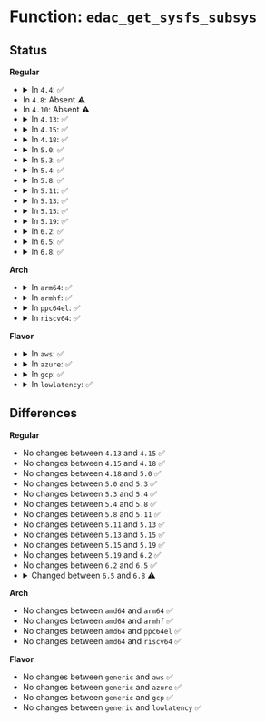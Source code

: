 # Function: <code>edac_get_sysfs_subsys</code>

## Status
<b>Regular</b>
<ul>
<li>
<details>
<summary>In <code>4.4</code>: ✅</summary>

```c
struct bus_type *edac_get_sysfs_subsys();
```

**Collision:** Unique Global

**Inline:** No

**Transformation:** False

**Instances:**

```
In drivers/edac/edac_stub.c (ffffffff816ae690)
Location: drivers/edac/edac_stub.c:83
Inline: False
```
**Symbols:**

```
ffffffff816ae690-ffffffff816ae6d5: edac_get_sysfs_subsys (STB_GLOBAL)
```
</details>
</li>
<li>
In <code>4.8</code>: Absent ⚠️
</li>
<li>
In <code>4.10</code>: Absent ⚠️
</li>
<li>
<details>
<summary>In <code>4.13</code>: ✅</summary>

```c
struct bus_type *edac_get_sysfs_subsys();
```

**Collision:** Unique Global

**Inline:** No

**Transformation:** False

**Instances:**

```
In drivers/edac/edac_module.c (ffffffff8175edc0)
Location: drivers/edac/edac_module.c:92
Inline: False
Direct callers:
  - drivers/edac/edac_mc_sysfs.c:edac_mc_sysfs_init
  - drivers/edac/edac_device_sysfs.c:edac_device_register_sysfs_main_kobj
  - drivers/edac/edac_pci_sysfs.c:edac_pci_create_sysfs
```
**Symbols:**

```
ffffffff8175edc0-ffffffff8175edd2: edac_get_sysfs_subsys (STB_GLOBAL)
```
</details>
</li>
<li>
<details>
<summary>In <code>4.15</code>: ✅</summary>

```c
struct bus_type *edac_get_sysfs_subsys();
```

**Collision:** Unique Global

**Inline:** No

**Transformation:** False

**Instances:**

```
In drivers/edac/edac_module.c (ffffffff817d0e20)
Location: drivers/edac/edac_module.c:93
Inline: False
Direct callers:
  - drivers/edac/edac_mc_sysfs.c:edac_mc_sysfs_init
  - drivers/edac/edac_device_sysfs.c:edac_device_register_sysfs_main_kobj
  - drivers/edac/edac_pci_sysfs.c:edac_pci_create_sysfs
```
**Symbols:**

```
ffffffff817d0e20-ffffffff817d0e32: edac_get_sysfs_subsys (STB_GLOBAL)
```
</details>
</li>
<li>
<details>
<summary>In <code>4.18</code>: ✅</summary>

```c
struct bus_type *edac_get_sysfs_subsys();
```

**Collision:** Unique Global

**Inline:** No

**Transformation:** False

**Instances:**

```
In drivers/edac/edac_module.c (ffffffff81819bc0)
Location: drivers/edac/edac_module.c:93
Inline: False
Direct callers:
  - drivers/edac/edac_mc_sysfs.c:edac_mc_sysfs_init
  - drivers/edac/edac_device_sysfs.c:edac_device_register_sysfs_main_kobj
  - drivers/edac/edac_pci_sysfs.c:edac_pci_create_sysfs
```
**Symbols:**

```
ffffffff81819bc0-ffffffff81819bd2: edac_get_sysfs_subsys (STB_GLOBAL)
```
</details>
</li>
<li>
<details>
<summary>In <code>5.0</code>: ✅</summary>

```c
struct bus_type *edac_get_sysfs_subsys();
```

**Collision:** Unique Global

**Inline:** No

**Transformation:** False

**Instances:**

```
In drivers/edac/edac_module.c (ffffffff818453c0)
Location: drivers/edac/edac_module.c:93
Inline: False
Direct callers:
  - drivers/edac/edac_mc.c:edac_mc_add_mc_with_groups
  - drivers/edac/edac_mc_sysfs.c:edac_mc_sysfs_init
  - drivers/edac/edac_device_sysfs.c:edac_device_register_sysfs_main_kobj
  - drivers/edac/edac_pci_sysfs.c:edac_pci_create_sysfs
```
**Symbols:**

```
ffffffff818453c0-ffffffff818453d2: edac_get_sysfs_subsys (STB_GLOBAL)
```
</details>
</li>
<li>
<details>
<summary>In <code>5.3</code>: ✅</summary>

```c
struct bus_type *edac_get_sysfs_subsys();
```

**Collision:** Unique Global

**Inline:** No

**Transformation:** False

**Instances:**

```
In drivers/edac/edac_module.c (ffffffff81888190)
Location: drivers/edac/edac_module.c:93
Inline: False
Direct callers:
  - drivers/edac/edac_mc.c:edac_mc_add_mc_with_groups
  - drivers/edac/edac_mc_sysfs.c:edac_mc_sysfs_init
  - drivers/edac/edac_device_sysfs.c:edac_device_register_sysfs_main_kobj
  - drivers/edac/edac_pci_sysfs.c:edac_pci_create_sysfs
```
**Symbols:**

```
ffffffff81888190-ffffffff818881a2: edac_get_sysfs_subsys (STB_GLOBAL)
```
</details>
</li>
<li>
<details>
<summary>In <code>5.4</code>: ✅</summary>

```c
struct bus_type *edac_get_sysfs_subsys();
```

**Collision:** Unique Global

**Inline:** No

**Transformation:** False

**Instances:**

```
In drivers/edac/edac_module.c (ffffffff818ba140)
Location: drivers/edac/edac_module.c:93
Inline: False
Direct callers:
  - drivers/edac/edac_mc.c:edac_mc_add_mc_with_groups
  - drivers/edac/edac_mc_sysfs.c:edac_mc_sysfs_init
  - drivers/edac/edac_device_sysfs.c:edac_device_register_sysfs_main_kobj
  - drivers/edac/edac_pci_sysfs.c:edac_pci_create_sysfs
```
**Symbols:**

```
ffffffff818ba140-ffffffff818ba152: edac_get_sysfs_subsys (STB_GLOBAL)
```
</details>
</li>
<li>
<details>
<summary>In <code>5.8</code>: ✅</summary>

```c
struct bus_type *edac_get_sysfs_subsys();
```

**Collision:** Unique Global

**Inline:** No

**Transformation:** False

**Instances:**

```
In drivers/edac/edac_module.c (ffffffff8198a8c0)
Location: drivers/edac/edac_module.c:93
Inline: False
Direct callers:
  - drivers/edac/edac_mc.c:edac_mc_add_mc_with_groups
  - drivers/edac/edac_mc_sysfs.c:edac_mc_sysfs_init
  - drivers/edac/edac_device_sysfs.c:edac_device_register_sysfs_main_kobj
  - drivers/edac/edac_pci_sysfs.c:edac_pci_main_kobj_setup
```
**Symbols:**

```
ffffffff8198a8c0-ffffffff8198a8d2: edac_get_sysfs_subsys (STB_GLOBAL)
```
</details>
</li>
<li>
<details>
<summary>In <code>5.11</code>: ✅</summary>

```c
struct bus_type *edac_get_sysfs_subsys();
```

**Collision:** Unique Global

**Inline:** No

**Transformation:** False

**Instances:**

```
In drivers/edac/edac_module.c (ffffffff8198e4d0)
Location: drivers/edac/edac_module.c:93
Inline: False
Direct callers:
  - drivers/edac/edac_mc.c:edac_mc_add_mc_with_groups
  - drivers/edac/edac_mc_sysfs.c:edac_mc_sysfs_init
  - drivers/edac/edac_device_sysfs.c:edac_device_register_sysfs_main_kobj
  - drivers/edac/edac_pci_sysfs.c:edac_pci_main_kobj_setup
```
**Symbols:**

```
ffffffff8198e4d0-ffffffff8198e4e2: edac_get_sysfs_subsys (STB_GLOBAL)
```
</details>
</li>
<li>
<details>
<summary>In <code>5.13</code>: ✅</summary>

```c
struct bus_type *edac_get_sysfs_subsys();
```

**Collision:** Unique Global

**Inline:** No

**Transformation:** False

**Instances:**

```
In drivers/edac/edac_module.c (ffffffff81972b60)
Location: drivers/edac/edac_module.c:93
Inline: False
Direct callers:
  - drivers/edac/edac_mc.c:edac_mc_add_mc_with_groups
  - drivers/edac/edac_mc_sysfs.c:edac_mc_sysfs_init
  - drivers/edac/edac_device_sysfs.c:edac_device_register_sysfs_main_kobj
  - drivers/edac/edac_pci_sysfs.c:edac_pci_create_sysfs
```
**Symbols:**

```
ffffffff81972b60-ffffffff81972b72: edac_get_sysfs_subsys (STB_GLOBAL)
```
</details>
</li>
<li>
<details>
<summary>In <code>5.15</code>: ✅</summary>

```c
struct bus_type *edac_get_sysfs_subsys();
```

**Collision:** Unique Global

**Inline:** No

**Transformation:** False

**Instances:**

```
In drivers/edac/edac_module.c (ffffffff81a1b860)
Location: drivers/edac/edac_module.c:93
Inline: False
Direct callers:
  - drivers/edac/edac_mc.c:edac_mc_add_mc_with_groups
  - drivers/edac/edac_mc_sysfs.c:edac_mc_sysfs_init
  - drivers/edac/edac_device_sysfs.c:edac_device_register_sysfs_main_kobj
  - drivers/edac/edac_pci_sysfs.c:edac_pci_create_sysfs
```
**Symbols:**

```
ffffffff81a1b860-ffffffff81a1b872: edac_get_sysfs_subsys (STB_GLOBAL)
```
</details>
</li>
<li>
<details>
<summary>In <code>5.19</code>: ✅</summary>

```c
struct bus_type *edac_get_sysfs_subsys();
```

**Collision:** Unique Global

**Inline:** No

**Transformation:** False

**Instances:**

```
In drivers/edac/edac_module.c (ffffffff81b84790)
Location: drivers/edac/edac_module.c:93
Inline: False
Direct callers:
  - drivers/edac/edac_mc.c:edac_mc_add_mc_with_groups
  - drivers/edac/edac_mc_sysfs.c:edac_mc_sysfs_init
  - drivers/edac/edac_device_sysfs.c:edac_device_register_sysfs_main_kobj
  - drivers/edac/edac_pci_sysfs.c:edac_pci_create_sysfs
```
**Symbols:**

```
ffffffff81b84790-ffffffff81b847a6: edac_get_sysfs_subsys (STB_GLOBAL)
```
</details>
</li>
<li>
<details>
<summary>In <code>6.2</code>: ✅</summary>

```c
struct bus_type *edac_get_sysfs_subsys();
```

**Collision:** Unique Global

**Inline:** No

**Transformation:** False

**Instances:**

```
In drivers/edac/edac_module.c (ffffffff81d235f0)
Location: drivers/edac/edac_module.c:93
Inline: False
Direct callers:
  - drivers/edac/edac_mc.c:edac_mc_add_mc_with_groups
  - drivers/edac/edac_mc_sysfs.c:edac_mc_sysfs_init
  - drivers/edac/edac_device_sysfs.c:edac_device_register_sysfs_main_kobj
  - drivers/edac/edac_pci_sysfs.c:edac_pci_create_sysfs
```
**Symbols:**

```
ffffffff81d235f0-ffffffff81d23606: edac_get_sysfs_subsys (STB_GLOBAL)
```
</details>
</li>
<li>
<details>
<summary>In <code>6.5</code>: ✅</summary>

```c
struct bus_type *edac_get_sysfs_subsys();
```

**Collision:** Unique Global

**Inline:** No

**Transformation:** False

**Instances:**

```
In drivers/edac/edac_module.c (ffffffff81d8c7f0)
Location: drivers/edac/edac_module.c:93
Inline: False
Direct callers:
  - drivers/edac/edac_mc.c:edac_mc_add_mc_with_groups
  - drivers/edac/edac_mc_sysfs.c:edac_mc_sysfs_init
  - drivers/edac/edac_device_sysfs.c:edac_device_register_sysfs_main_kobj
  - drivers/edac/edac_pci_sysfs.c:edac_pci_create_sysfs
```
**Symbols:**

```
ffffffff81d8c7f0-ffffffff81d8c806: edac_get_sysfs_subsys (STB_GLOBAL)
```
</details>
</li>
<li>
<details>
<summary>In <code>6.8</code>: ✅</summary>

```c
const struct bus_type *edac_get_sysfs_subsys();
```

**Collision:** Unique Global

**Inline:** No

**Transformation:** False

**Instances:**

```
In drivers/edac/edac_module.c (ffffffff81e440a0)
Location: drivers/edac/edac_module.c:93
Inline: False
Direct callers:
  - drivers/edac/edac_mc.c:edac_mc_add_mc_with_groups
  - drivers/edac/edac_mc_sysfs.c:edac_mc_sysfs_init
  - drivers/edac/edac_device_sysfs.c:edac_device_register_sysfs_main_kobj
  - drivers/edac/edac_pci_sysfs.c:edac_pci_create_sysfs
```
**Symbols:**

```
ffffffff81e440a0-ffffffff81e440b6: edac_get_sysfs_subsys (STB_GLOBAL)
```
</details>
</li>
</ul>
<b>Arch</b>
<ul>
<li>
<details>
<summary>In <code>arm64</code>: ✅</summary>

```c
struct bus_type *edac_get_sysfs_subsys();
```

**Collision:** Unique Global

**Inline:** No

**Transformation:** False

**Instances:**

```
In drivers/edac/edac_module.c (ffff800010b12460)
Location: drivers/edac/edac_module.c:93
Inline: False
Direct callers:
  - drivers/edac/edac_mc.c:edac_mc_add_mc_with_groups
  - drivers/edac/edac_mc_sysfs.c:edac_mc_sysfs_init
  - drivers/edac/edac_device_sysfs.c:edac_device_register_sysfs_main_kobj
  - drivers/edac/edac_pci_sysfs.c:edac_pci_create_sysfs
```
**Symbols:**

```
ffff800010b12460-ffff800010b12480: edac_get_sysfs_subsys (STB_GLOBAL)
```
</details>
</li>
<li>
<details>
<summary>In <code>armhf</code>: ✅</summary>

```c
struct bus_type *edac_get_sysfs_subsys();
```

**Collision:** Unique Global

**Inline:** No

**Transformation:** False

**Instances:**

```
In drivers/edac/edac_module.c (c0bf0630)
Location: drivers/edac/edac_module.c:93
Inline: False
Direct callers:
  - drivers/edac/edac_mc.c:edac_mc_add_mc_with_groups
  - drivers/edac/edac_mc_sysfs.c:edac_mc_sysfs_init
  - drivers/edac/edac_device_sysfs.c:edac_device_register_sysfs_main_kobj
  - drivers/edac/edac_pci_sysfs.c:edac_pci_create_sysfs
```
**Symbols:**

```
c0bf0630-c0bf0650: edac_get_sysfs_subsys (STB_GLOBAL)
```
</details>
</li>
<li>
<details>
<summary>In <code>ppc64el</code>: ✅</summary>

```c
struct bus_type *edac_get_sysfs_subsys();
```

**Collision:** Unique Global

**Inline:** No

**Transformation:** False

**Instances:**

```
In drivers/edac/edac_module.c (c000000000c06970)
Location: drivers/edac/edac_module.c:93
Inline: False
Direct callers:
  - drivers/edac/edac_mc.c:edac_mc_add_mc_with_groups
  - drivers/edac/edac_mc_sysfs.c:edac_mc_sysfs_init
  - drivers/edac/edac_device_sysfs.c:edac_device_register_sysfs_main_kobj
  - drivers/edac/edac_pci_sysfs.c:edac_pci_create_sysfs
```
**Symbols:**

```
c000000000c06970-c000000000c0698c: edac_get_sysfs_subsys (STB_GLOBAL)
```
</details>
</li>
<li>
<details>
<summary>In <code>riscv64</code>: ✅</summary>

```c
struct bus_type *edac_get_sysfs_subsys();
```

**Collision:** Unique Global

**Inline:** No

**Transformation:** False

**Instances:**

```
In drivers/edac/edac_module.c (ffffffe0006ff0b4)
Location: drivers/edac/edac_module.c:93
Inline: False
Direct callers:
  - drivers/edac/edac_mc.c:edac_mc_add_mc_with_groups
  - drivers/edac/edac_mc_sysfs.c:edac_mc_sysfs_init
  - drivers/edac/edac_device_sysfs.c:edac_device_register_sysfs_main_kobj
  - drivers/edac/edac_pci_sysfs.c:edac_pci_create_sysfs
```
**Symbols:**

```
ffffffe0006ff0b4-ffffffe0006ff0d6: edac_get_sysfs_subsys (STB_GLOBAL)
```
</details>
</li>
</ul>
<b>Flavor</b>
<ul>
<li>
<details>
<summary>In <code>aws</code>: ✅</summary>

```c
struct bus_type *edac_get_sysfs_subsys();
```

**Collision:** Unique Global

**Inline:** No

**Transformation:** False

**Instances:**

```
In drivers/edac/edac_module.c (ffffffff8185ffc0)
Location: drivers/edac/edac_module.c:93
Inline: False
Direct callers:
  - drivers/edac/edac_mc.c:edac_mc_add_mc_with_groups
  - drivers/edac/edac_mc_sysfs.c:edac_mc_sysfs_init
  - drivers/edac/edac_device_sysfs.c:edac_device_register_sysfs_main_kobj
  - drivers/edac/edac_pci_sysfs.c:edac_pci_create_sysfs
```
**Symbols:**

```
ffffffff8185ffc0-ffffffff8185ffd2: edac_get_sysfs_subsys (STB_GLOBAL)
```
</details>
</li>
<li>
<details>
<summary>In <code>azure</code>: ✅</summary>

```c
struct bus_type *edac_get_sysfs_subsys();
```

**Collision:** Unique Global

**Inline:** No

**Transformation:** False

**Instances:**

```
In drivers/edac/edac_module.c (ffffffff81827590)
Location: drivers/edac/edac_module.c:93
Inline: False
Direct callers:
  - drivers/edac/edac_mc.c:edac_mc_add_mc_with_groups
  - drivers/edac/edac_mc_sysfs.c:edac_mc_sysfs_init
  - drivers/edac/edac_device_sysfs.c:edac_device_register_sysfs_main_kobj
  - drivers/edac/edac_pci_sysfs.c:edac_pci_create_sysfs
```
**Symbols:**

```
ffffffff81827590-ffffffff818275a2: edac_get_sysfs_subsys (STB_GLOBAL)
```
</details>
</li>
<li>
<details>
<summary>In <code>gcp</code>: ✅</summary>

```c
struct bus_type *edac_get_sysfs_subsys();
```

**Collision:** Unique Global

**Inline:** No

**Transformation:** False

**Instances:**

```
In drivers/edac/edac_module.c (ffffffff818af5f0)
Location: drivers/edac/edac_module.c:93
Inline: False
Direct callers:
  - drivers/edac/edac_mc.c:edac_mc_add_mc_with_groups
  - drivers/edac/edac_mc_sysfs.c:edac_mc_sysfs_init
  - drivers/edac/edac_device_sysfs.c:edac_device_register_sysfs_main_kobj
  - drivers/edac/edac_pci_sysfs.c:edac_pci_create_sysfs
```
**Symbols:**

```
ffffffff818af5f0-ffffffff818af602: edac_get_sysfs_subsys (STB_GLOBAL)
```
</details>
</li>
<li>
<details>
<summary>In <code>lowlatency</code>: ✅</summary>

```c
struct bus_type *edac_get_sysfs_subsys();
```

**Collision:** Unique Global

**Inline:** No

**Transformation:** False

**Instances:**

```
In drivers/edac/edac_module.c (ffffffff818cb880)
Location: drivers/edac/edac_module.c:93
Inline: False
Direct callers:
  - drivers/edac/edac_mc.c:edac_mc_add_mc_with_groups
  - drivers/edac/edac_mc_sysfs.c:edac_mc_sysfs_init
  - drivers/edac/edac_device_sysfs.c:edac_device_register_sysfs_main_kobj
  - drivers/edac/edac_pci_sysfs.c:edac_pci_create_sysfs
```
**Symbols:**

```
ffffffff818cb880-ffffffff818cb892: edac_get_sysfs_subsys (STB_GLOBAL)
```
</details>
</li>
</ul>

## Differences
<b>Regular</b>
<ul>
<li>
No changes between <code>4.13</code> and <code>4.15</code> ✅
</li>
<li>
No changes between <code>4.15</code> and <code>4.18</code> ✅
</li>
<li>
No changes between <code>4.18</code> and <code>5.0</code> ✅
</li>
<li>
No changes between <code>5.0</code> and <code>5.3</code> ✅
</li>
<li>
No changes between <code>5.3</code> and <code>5.4</code> ✅
</li>
<li>
No changes between <code>5.4</code> and <code>5.8</code> ✅
</li>
<li>
No changes between <code>5.8</code> and <code>5.11</code> ✅
</li>
<li>
No changes between <code>5.11</code> and <code>5.13</code> ✅
</li>
<li>
No changes between <code>5.13</code> and <code>5.15</code> ✅
</li>
<li>
No changes between <code>5.15</code> and <code>5.19</code> ✅
</li>
<li>
No changes between <code>5.19</code> and <code>6.2</code> ✅
</li>
<li>
No changes between <code>6.2</code> and <code>6.5</code> ✅
</li>
<li>
<details>
<summary>Changed between <code>6.5</code> and <code>6.8</code> ⚠️</summary>
<ul>
<li>
<b>Return type changed. </b>
<code>struct bus_type *</code> ➡️ <code>const struct bus_type *</code>
</li>
</ul>
</details>
</li>
</ul>
<b>Arch</b>
<ul>
<li>
No changes between <code>amd64</code> and <code>arm64</code> ✅
</li>
<li>
No changes between <code>amd64</code> and <code>armhf</code> ✅
</li>
<li>
No changes between <code>amd64</code> and <code>ppc64el</code> ✅
</li>
<li>
No changes between <code>amd64</code> and <code>riscv64</code> ✅
</li>
</ul>
<b>Flavor</b>
<ul>
<li>
No changes between <code>generic</code> and <code>aws</code> ✅
</li>
<li>
No changes between <code>generic</code> and <code>azure</code> ✅
</li>
<li>
No changes between <code>generic</code> and <code>gcp</code> ✅
</li>
<li>
No changes between <code>generic</code> and <code>lowlatency</code> ✅
</li>
</ul>
